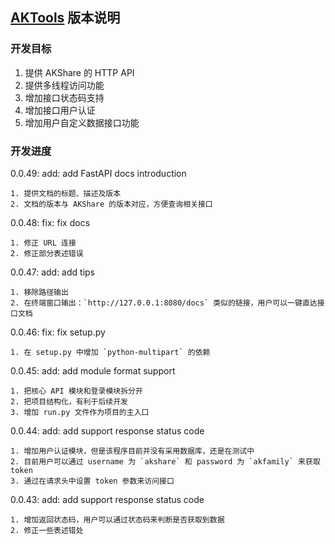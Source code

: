 ## [AKTools](https://github.com/akfamily/aktools) 版本说明

### 开发目标

1. 提供 AKShare 的 HTTP API
2. 提供多线程访问功能
3. 增加接口状态码支持
4. 增加接口用户认证
5. 增加用户自定义数据接口功能

### 开发进度

0.0.49: add: add FastAPI docs introduction

    1. 提供文档的标题、描述及版本
    2. 文档的版本与 AKShare 的版本对应，方便查询相关接口

0.0.48: fix: fix docs

    1. 修正 URL 连接
    2. 修正部分表述错误

0.0.47: add: add tips
    
    1. 移除路径输出
    2. 在终端窗口输出：`http://127.0.0.1:8080/docs` 类似的链接，用户可以一键直达接口文档

0.0.46: fix: fix setup.py

    1. 在 setup.py 中增加 `python-multipart` 的依赖

0.0.45: add: add module format support
    
    1. 把核心 API 模块和登录模块拆分开
    2. 把项目结构化，有利于后续开发
    3. 增加 run.py 文件作为项目的主入口

0.0.44: add: add support response status code

    1. 增加用户认证模块，但是该程序目前并没有采用数据库，还是在测试中
    2. 目前用户可以通过 username 为 `akshare` 和 password 为 `akfamily` 来获取 token
    3. 通过在请求头中设置 token 参数来访问接口

0.0.43: add: add support response status code
    
    1. 增加返回状态码，用户可以通过状态码来判断是否获取到数据
    2. 修正一些表述错处